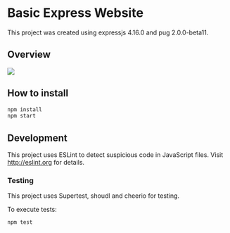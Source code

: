 # Basic Express Website

This project was created using expressjs 4.16.0 and pug 2.0.0-beta11.


## Overview

<img  src="https://user-images.githubusercontent.com/16351223/45799195-3fdd5980-bcdf-11e8-9000-3d05b1899957.PNG">


## How to install

```bash
npm install
npm start
```

## Development

This project uses ESLint to detect suspicious code in JavaScript files.
Visit http://eslint.org for details.

### Testing

This project uses Supertest, shoudl and cheerio for testing.

To execute tests:

```bash
npm test
```